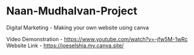 # Naan-Mudhalvan-Project
Digital Marketing - Making your own website using canva

Video Demonstration - https://www.youtube.com/watch?v=-jfw5M-1wRc
Website Link - https://joeselshia.my.canva.site/
